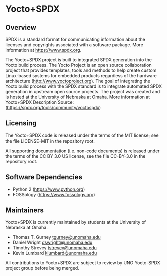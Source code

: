 Yocto+SPDX
==========

Overview
--------

SPDX is a standard format for communicating information about the licenses
and copyrights associated with a software package. More information at
https://www.spdx.org.

The Yocto+SPDX project is built to integrated SPDX generation into the Yocto build process. The Yocto Project is an open source collaboration project that provides templates, tools and methods to help create custom Linux-based systems for embedded products regardless of the hardware architecture (http://www.yoctoproject.org). The goal of integrating the Yocto build process with the SPDX standard is to integrate automated SPDX generation in upstream open source projects. The project was created and is hosted at the University of Nebraska at Omaha.  More information at
Yocto+SPDX Description Source: (https://spdx.org/tools/community/yoctospdx)


 
Licensing
---------
The Yocto+SPDX code is released under the terms of the MIT license; see the
file LICENSE-MIT in the repository root.

All supporting documentation (i.e. non-code documents) is released under the
terms of the CC BY 3.0 US license, see the file CC-BY-3.0 in the repository
root.

Software Dependencies
------------
* Python 2 (https://www.python.org)
* FOSSology (https://www.fossology.org)

Maintainers
-----------
Yocto+SPDX is currently maintained by students at the University of Nebraska
at Omaha.

* Thomas T. Gurney <tgurney@unomaha.edu>
* Daniel Wright <dswright@unomaha.edu>
* Timothy Strevey <tstrevey@unomaha.edu>
* Kevin Lumbard <klumbard@unomaha.edu>

All contributions to Yocto+SPDX are subject to review by UNO Yocto-SPDX project group before being merged.
